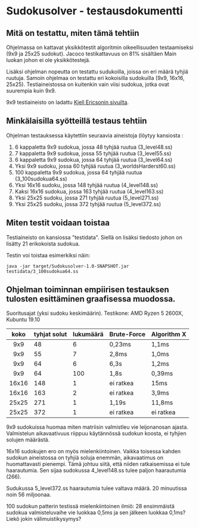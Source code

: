 # Sudokusolver - testausdokumentti

## Mitä on testattu, miten tämä tehtiin
Ohjelmassa on kattavat yksikkötestit algoritmin oikeellisuuden testaamiseksi (9x9 ja 25x25 sudokut). Jacoco testikattavuus on 81% sisältäen Main luokan johon ei ole yksikkötestejä.

Lisäksi ohjelman nopeutta on testattu sudukoilla, joissa on eri määrä tyhjiä ruutuja. Samoin ohjelmaa on testattu eri kokoisilla sudokuilla (9x9, 16x16, 25x25). Testiaineistossa on kuitenkin vain viisi sudokua, jotka ovat suurempia kuin 9x9. 

9x9 testiaineisto on ladattu [Kjell Ericsonin sivuilta](https://kjell.haxx.se/sudoku/). 

## Minkälaisilla syötteillä testaus tehtiin
Ohjelman testauksessa käytettiin seuraavia aineistoja (löytyy kansiosta :

1. 6 kappaletta 9x9 sudokua, jossa 48 tyhjää ruutua (3_level48.ss)
1. 7 kappaletta 9x9 sudokua, jossa 55 tyhjää ruutua (3_level55.ss)
1. 6 kappaletta 9x9 sudokua, jossa 64 tyhjää ruutua (3_level64.ss)
1. Yksi 9x9 sudoku, jossa 60 tyhjää ruutua (3_worldsHarderst60.ss)
1. 100 kappaletta 9x9 sudokua, jossa  64 tyhjää ruutua (3_100sudokua64.ss)
1. Yksi 16x16 sudoku, jossa 148 tyhjää ruutua (4_level148.ss)
1. Kaksi 16x16 sudokua, jossa 163 tyhjää ruutua (4_level163.ss)
1. Yksi 25x25 sudoku, jossa 271 tyhjää ruutua (5_level271.ss)
1. Yksi 25x25 sudoku, jossa 372 tyhjää ruutua (5_level372.ss)

## Miten testit voidaan toistaa
Testiaineisto on kansiossa "testidata". Siellä on lisäksi tiedosto johon on lisätty 21 erikokoista sudokua.

Testin voi toistaa esimerkiksi näin:

```
java -jar target/Sudokusolver-1.0-SNAPSHOT.jar testidata/3_100sudokua64.ss
```

## Ohjelman toiminnan empiirisen testauksen tulosten esittäminen graafisessa muodossa.

Suoritusajat (yksi sudoku keskimäärin). Testikone: AMD Ryzen 5 2600X, Kubuntu 19.10

| koko | tyhjat solut | lukumäärä  | Brute-Force | Algorithm X  | 
| :----:|:-----| :-----|:-----| :-----|
|9x9|48|6|0,23ms|1,1ms|
|9x9|55|7|2,8ms|1,0ms|
|9x9|64|6|6,3s|1,2ms|
|9x9|64|100|1,8s|0,39ms|
|16x16|148|1|ei ratkea|15ms|
|16x16|163|2|ei ratkea|3,9ms|
|25x25|271|1|1,19s|11,8ms|
|25x25|372|1|ei ratkea|ei ratkea|

9x9 sudokuissa huomaa miten matriisin valmistleu vie leijonanosan ajasta. Valmistelun aikavaativuus riippuu käytännössä sudokun koosta, ei tyhjien solujen määrästä.

16x16 sudokujen ero on myös mielenkiintoinen. Vaikka toisessa kahden sudokun aineistossa on tyhjiä soluja enemmän, aikavaatimus on huomattavasti pienempi. Tämä johtuu siitä, että niiden ratkaisemissa ei tule haarautumia. Sen sijaa sudokussa 4_level148.ss tulee paljon haarautumia (266). 

Sudukussa 5_level372.ss haarautumia tulee valtava määrä. 20 minuutissa noin 56 miljoonaa.

100 sudokun patterin testissä mielenkiintoinen ilmiö: 28 ensimmäistä sudokua valmisteluvaihe vie luokkaa 0,5ms ja sen jälkeen luokkaa 0,1ms? Liekö jokin välimuistikysymys?
